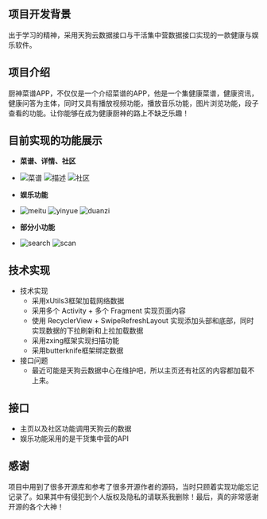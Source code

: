 ## 项目开发背景
出于学习的精神，采用天狗云数据接口与干活集中营数据接口实现的一款健康与娱乐软件。

## 项目介绍
厨神菜谱APP，不仅仅是一个介绍菜谱的APP，他是一个集健康菜谱，健康资讯，健康问答为主体，同时又具有播放视频功能，播放音乐功能，图片浏览功能，段子查看的功能。让你能够在成为健康厨神的路上不缺乏乐趣！

## 目前实现的功能展示
- **菜谱、详情、社区**
- ![菜谱](images/home.png) ![描述](images/food_detail.png) ![社区](images/Community.png)

- **娱乐功能**
- ![meitu](images/meitu.png) ![yinyue](images/yinyue.png) ![duanzi](images/duanzi.png)

- **部分小功能**
- ![search](images/search.png) ![scan](images/scan.png)

## 技术实现
- 技术实现
    + 采用xUtils3框架加载网络数据
    + 采用多个 Activity + 多个 Fragment 实现页面内容
    + 使用 RecyclerView + SwipeRefreshLayout 实现添加头部和底部，同时实现数据的下拉刷新和上拉加载数据
    + 采用zxing框架实现扫描功能
    + 采用butterknife框架绑定数据
- 接口问题
    + 最近可能是天狗云数据中心在维护吧，所以主页还有社区的内容都加载不上来。

## 接口
- 主页以及社区功能调用天狗云的数据
- 娱乐功能采用的是干货集中营的API

## 感谢
项目中用到了很多开源库和参考了很多开源作者的源码，当时只顾着实现功能忘记记录了。如果其中有侵犯到个人版权及隐私的请联系我删除！最后，真的非常感谢开源的各个大神！

